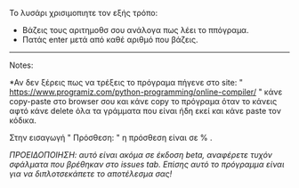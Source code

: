 Το λυσάρι χρισιμοπιητε τον εξής τρόπο:
+ Βάζεις τους αριτημοθσ σου ανάλογα πως λέει το ππόγραμα.
+ Πατάς enter  μετά από καθέ αριθμό που βάζεις.
---------------------------------------------------------------------------------------------------------------------------------------------------------------------------------
Notes:

*Αν δεν ξέρεις πως να τρέξεις το πρόγραμα πήγενε στο site: " https://www.programiz.com/python-programming/online-compiler/ " κάνε copy-paste στο browser σου και κάνε copy 
το πρόγραμα όταν το κάνεις αφτό κάνε delete όλα τα γράμματα που είναι ήδη εκεί και κάνε paste τον κόδικα.

Στην εισαγωγή " Πρόσθεση: " η πρόσθεση είναι σε % .

*ΠΡΟΕΙΔΟΠΟΙΗΣΗ: αυτό είναι ακόμα σε έκδοση beta, αναφέρετε τυχόν σφάλματα που βρέθηκαν στο issues tab. Επίσης αυτό το πρόγραμμα είναι για να διπλοτσεκάπετε το αποτέλεσμα σας!*
